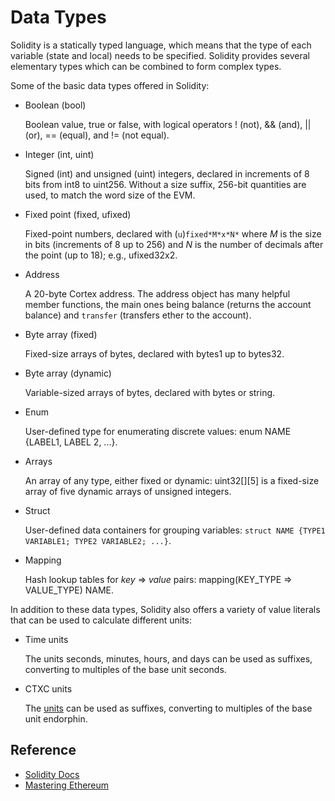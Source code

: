 # Data Types

 Solidity is a statically typed language, which means that the type of each variable (state and local) needs to be specified. Solidity provides several elementary types which can be combined to form complex types.

Some of the basic data types offered in Solidity:

- Boolean (bool)

  Boolean value, true or false, with logical operators ! (not), && (and), || (or), == (equal), and != (not equal).

- Integer (int, uint)

  Signed (int) and unsigned (uint) integers, declared in increments of 8 bits from int8 to uint256. Without a size suffix, 256-bit quantities are used, to match the word size of the EVM.

- Fixed point (fixed, ufixed)

  Fixed-point numbers, declared with (`u`)`fixed*M*x*N*` where *M* is the size in bits (increments of 8 up to 256) and *N* is the number of decimals after the point (up to 18); e.g., ufixed32x2.

- Address

  A 20-byte Cortex address. The address object has many helpful member functions, the main ones being balance (returns the account balance) and `transfer` (transfers ether to the account).

- Byte array (fixed)

  Fixed-size arrays of bytes, declared with bytes1 up to bytes32.

- Byte array (dynamic)

  Variable-sized arrays of bytes, declared with bytes or string.

- Enum

  User-defined type for enumerating discrete values: enum NAME {LABEL1, LABEL 2, ...}.

- Arrays

  An array of any type, either fixed or dynamic: uint32[][5] is a fixed-size array of five dynamic arrays of unsigned integers.

- Struct

  User-defined data containers for grouping variables: `struct NAME {TYPE1 VARIABLE1; TYPE2 VARIABLE2; ...}`.

- Mapping

  Hash lookup tables for *key* => *value* pairs: mapping(KEY_TYPE => VALUE_TYPE) NAME.

In addition to these data types, Solidity also offers a variety of value literals that can be used to calculate different units:

- Time units

  The units seconds, minutes, hours, and days can be used as suffixes, converting to multiples of the base unit seconds.

- CTXC units

  The [units](ctxc.md) can be used as suffixes, converting to multiples of the base unit endorphin.

## Reference

- [Solidity Docs](https://solidity.readthedocs.io/en/latest/)
- [Mastering Ethereum](https://github.com/ethereumbook/ethereumbook/blob/develop/07smart-contracts-solidity.asciidoc)

